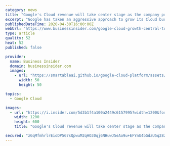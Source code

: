 ```yaml
---
category: news
title: "Google's Cloud revenue will take center stage as the company prepares for economic downturn"
excerpt: "Google has taken an aggressive approach to grow its Cloud business segments to counter the anticipated downturn in its core advertising business."
publishedDateTime: 2020-04-30T16:00:00Z
webUrl: "https://www.businessinsider.com/google-cloud-growth-central-to-pandemic-strategy-2020-4"
type: article
quality: 52
heat: 52
published: false

provider:
  name: Business Insider
  domain: businessinsider.com
  images:
    - url: "https://smartableai.github.io/google-cloud-platform/assets/images/organizations/businessinsider.com-50x50.jpg"
      width: 50
      height: 50

topics:
  - Google Cloud

images:
  - url: "https://i.insider.com/5d3b1f4a100a2449c6157995?width=1200&format=jpeg"
    width: 1200
    height: 600
    title: "Google's Cloud revenue will take center stage as the company prepares for economic downturn"

secured: "zGqMfmhrlrEioDP567sQpwuM2qHO30qj6NHuwJ5eAo9u+EFYnU4bGdaU5q28zzd/IuQPFlwmLO7Yu6hgr7XuwixbzkunCv6ZT8tkRna/IytVmhNvgCF/8iD226XAKIpZkVysUcmdtnetbHkQzu5vbXhlHwE/wsiKqgJ3nvnB+hLBvfBpZRLfuPPMQtFnFXBWFiSA5HYrITtXQZQEwUSHGdl4lFYInlZNZLzpVqr+q1/Yukmalng6h6jlTGvp9YGluZU90sqs4U79V69gJlf/kUq6hs//i7ZevgKuPYTAZfmzeyMCE5R7iMcrvyphp8iv;bsHr7pjOaLNe2FDcYYWt2Q=="
---
```


